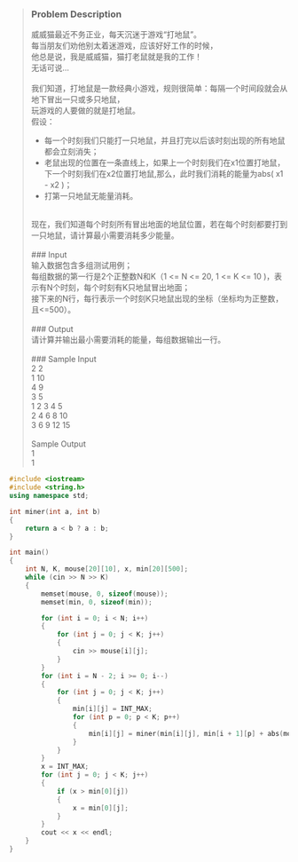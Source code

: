 >### Problem Description<br>
>威威猫最近不务正业，每天沉迷于游戏“打地鼠”。<br>
>每当朋友们劝他别太着迷游戏，应该好好工作的时候，<br>
>他总是说，我是威威猫，猫打老鼠就是我的工作！<br>
>无话可说...<br>
><br>
>我们知道，打地鼠是一款经典小游戏，规则很简单：每隔一个时间段就会从地下冒出一只或多只地鼠，<br>
>玩游戏的人要做的就是打地鼠。<br>
>假设：
>* 每一个时刻我们只能打一只地鼠，并且打完以后该时刻出现的所有地鼠都会立刻消失；<br>
>* 老鼠出现的位置在一条直线上，如果上一个时刻我们在x1位置打地鼠，下一个时刻我们在x2位置打地鼠,那么，此时我们消耗的能量为abs( x1 - x2 )；
>* 打第一只地鼠无能量消耗。<br>
><br>
>现在，我们知道每个时刻所有冒出地面的地鼠位置，若在每个时刻都要打到一只地鼠，请计算最小需要消耗多少能量。<br>
> <br>
>### Input<br>
>输入数据包含多组测试用例；<br>
>每组数据的第一行是2个正整数N和K（1 <= N <= 20, 1 <= K <= 10 )，表示有N个时刻，每个时刻有K只地鼠冒出地面；<br>
>接下来的N行，每行表示一个时刻K只地鼠出现的坐标（坐标均为正整数，且<=500）。<br>
> <br>
>### Output<br>
>请计算并输出最小需要消耗的能量，每组数据输出一行。<br>
> <br>
>### Sample Input<br>
>2 2<br>
>1 10<br>
>4 9<br>
>3 5<br>
>1 2 3 4 5<br>
>2 4 6 8 10<br>
>3 6 9 12 15<br>
> <br>
>Sample Output<br>
>1<br>
>1<br>

```cpp
#include <iostream>
#include <string.h>
using namespace std;

int miner(int a, int b)
{
    return a < b ? a : b;
}

int main()
{
    int N, K, mouse[20][10], x, min[20][500];
    while (cin >> N >> K)
    {
        memset(mouse, 0, sizeof(mouse));
        memset(min, 0, sizeof(min));

        for (int i = 0; i < N; i++)
        {
            for (int j = 0; j < K; j++)
            {
                cin >> mouse[i][j];
            }
        }
        for (int i = N - 2; i >= 0; i--)
        {
            for (int j = 0; j < K; j++)
            {
                min[i][j] = INT_MAX;
                for (int p = 0; p < K; p++)
                {
                    min[i][j] = miner(min[i][j], min[i + 1][p] + abs(mouse[i][j] - mouse[i + 1][p]));
                }
            }
        }
        x = INT_MAX;
        for (int j = 0; j < K; j++)
        {
            if (x > min[0][j])
            {
                x = min[0][j];
            }
        }
        cout << x << endl;
    }
}
```

